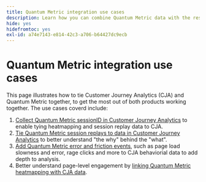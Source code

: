 ```yaml
---
title: Quantum Metric integration use cases
description: Learn how you can combine Quantum Metric data with the rest of your data in Customer Journey Analytics.
hide: yes
hidefromtoc: yes
exl-id: a74e7143-e814-42c3-a706-b64427dc9ecb
---
```

# Quantum Metric integration use cases

This page illustrates how to tie Customer Journey Analytics (CJA) and Quantum Metric together, to get the most out of both products working together.  The use cases coverd include:  

1. [Collect Quantum Metric sessionID in Customer Journey Analytics](collect-session-id.md) to enable tying heatmapping and session replay data to CJA. 
1. [Tie Quantum Metric session replays to data in Customer Journey Analytics](tie-session-replays.md) to better understand "the why" behind the "what".
1. [Add Quantum Metric error and friction events](friction-events.md), such as page load slowness and error, rage clicks and more to CJA behaviorial data to add depth to analysis.  
1. Better understand page-level engagement by [linking Quantum Metric heatmapping with CJA data](heatmap.md). 
